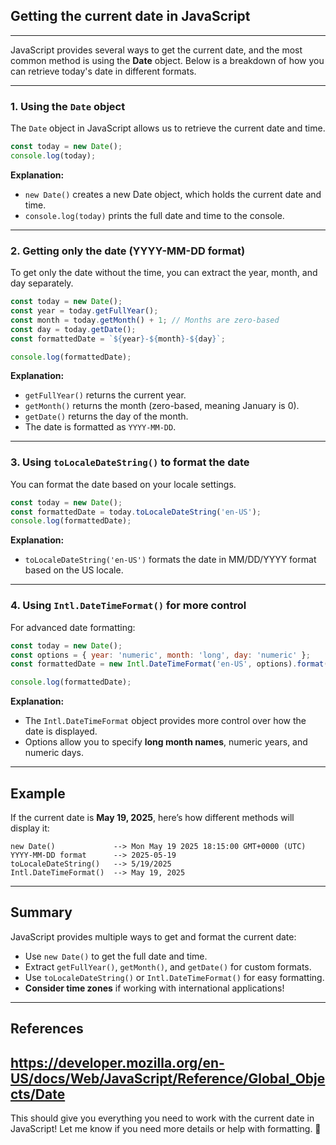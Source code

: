 ## Getting the current date in JavaScript <br>
---

JavaScript provides several ways to get the current date, and the most common method is using the **Date** object. Below is a breakdown of how you can retrieve today's date in different formats.

---

### 1. Using the `Date` object <br>
The `Date` object in JavaScript allows us to retrieve the current date and time.

```javascript
const today = new Date();
console.log(today);
```
**Explanation:** 
- `new Date()` creates a new Date object, which holds the current date and time.
- `console.log(today)` prints the full date and time to the console.

---

### 2. Getting only the date (YYYY-MM-DD format) <br>
To get only the date without the time, you can extract the year, month, and day separately.

```javascript
const today = new Date();
const year = today.getFullYear();
const month = today.getMonth() + 1; // Months are zero-based
const day = today.getDate();
const formattedDate = `${year}-${month}-${day}`;

console.log(formattedDate);
```
**Explanation:** 
- `getFullYear()` returns the current year.
- `getMonth()` returns the month (zero-based, meaning January is 0).
- `getDate()` returns the day of the month.
- The date is formatted as `YYYY-MM-DD`.

---

### 3. Using `toLocaleDateString()` to format the date <br>
You can format the date based on your locale settings.

```javascript
const today = new Date();
const formattedDate = today.toLocaleDateString('en-US');
console.log(formattedDate);
```
**Explanation:** 
- `toLocaleDateString('en-US')` formats the date in MM/DD/YYYY format based on the US locale.

---

### 4. Using `Intl.DateTimeFormat()` for more control <br>
For advanced date formatting:

```javascript
const today = new Date();
const options = { year: 'numeric', month: 'long', day: 'numeric' };
const formattedDate = new Intl.DateTimeFormat('en-US', options).format(today);

console.log(formattedDate);
```
**Explanation:** 
- The `Intl.DateTimeFormat` object provides more control over how the date is displayed.
- Options allow you to specify **long month names**, numeric years, and numeric days.

---

## Example <br>

If the current date is **May 19, 2025**, here’s how different methods will display it:
```plaintext
new Date()             --> Mon May 19 2025 18:15:00 GMT+0000 (UTC)
YYYY-MM-DD format      --> 2025-05-19
toLocaleDateString()   --> 5/19/2025
Intl.DateTimeFormat()  --> May 19, 2025
```

---

## Summary <br>
JavaScript provides multiple ways to get and format the current date:
- Use `new Date()` to get the full date and time.
- Extract `getFullYear()`, `getMonth()`, and `getDate()` for custom formats.
- Use `toLocaleDateString()` or `Intl.DateTimeFormat()` for easy formatting.
- **Consider time zones** if working with international applications!

---

## References <br>
## https://developer.mozilla.org/en-US/docs/Web/JavaScript/Reference/Global_Objects/Date ##

This should give you everything you need to work with the current date in JavaScript! Let me know if you need more details or help with formatting. 🚀